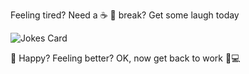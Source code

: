 Feeling tired? Need a ☕ 🥐 break? Get some laugh today

![Jokes Card](https://readme-jokes.vercel.app/api?bgColor=%23073b4c&textColor=%2306d6a0&aColor=%2306d6a0&borderColor=%2306d6a0)


🤣 Happy? Feeling better? OK, now get back to work 💪💻
